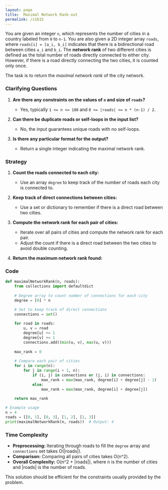 ```yaml
---
layout: page
title:  Maximal Network Rank-out
permalink: /s1615
---
```


You are given an integer `n`, which represents the number of cities in a country labeled from `0` to `n-1`. You are also given a 2D integer array `roads`, where `roads[i] = [a_i, b_i]` indicates that there is a bidirectional road between cities `a_i` and `b_i`. The **network rank** of two different cities is defined as the total number of roads directly connected to either city. However, if there is a road directly connecting the two cities, it is counted only once. 

The task is to return the *maximal network rank* of the city network.

### Clarifying Questions

1. **Are there any constraints on the values of `n` and size of `roads`?**
   - Yes, typically `1 <= n <= 100` and `0 <= |roads| <= n * (n-1) / 2`.

2. **Can there be duplicate roads or self-loops in the input list?**
   - No, the input guarantees unique roads with no self-loops.

3. **Is there any particular format for the output?**
   - Return a single integer indicating the maximal network rank.

### Strategy

1. **Count the roads connected to each city:**
   - Use an array `degree` to keep track of the number of roads each city is connected to.

2. **Keep track of direct connections between cities:**
   - Use a set or dictionary to remember if there is a direct road between two cities.

3. **Compute the network rank for each pair of cities:**
   - Iterate over all pairs of cities and compute the network rank for each pair.
   - Adjust the count if there is a direct road between the two cities to avoid double counting.

4. **Return the maximum network rank found:**

### Code

```python
def maximalNetworkRank(n, roads):
    from collections import defaultdict
    
    # Degree array to count number of connections for each city
    degree = [0] * n

    # Set to keep track of direct connections
    connections = set()
    
    for road in roads:
        u, v = road
        degree[u] += 1
        degree[v] += 1
        connections.add((min(u, v), max(u, v)))
    
    max_rank = 0
    
    # Compare each pair of cities
    for i in range(n):
        for j in range(i + 1, n):
            if (i, j) in connections or (j, i) in connections:
                max_rank = max(max_rank, degree[i] + degree[j] - 1)
            else:
                max_rank = max(max_rank, degree[i] + degree[j])
    
    return max_rank

# Example usage
n = 4
roads = [[0, 1], [0, 3], [1, 2], [1, 3]]
print(maximalNetworkRank(n, roads))  # Output: 4
```

### Time Complexity

- **Preprocessing:** Iterating through roads to fill the `degree` array and `connections` set takes O(|roads|).
- **Comparison:** Comparing all pairs of cities takes O(n^2).
- **Overall Complexity:** O(n^2 + |roads|), where n is the number of cities and |roads| is the number of roads.

This solution should be efficient for the constraints usually provided by the problem.